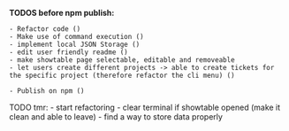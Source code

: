 **TODOS before npm publish:**

    - Refactor code ()
    - Make use of command execution ()
    - implement local JSON Storage ()
    - edit user friendly readme ()
    - make showtable page selectable, editable and removeable
    - let users create different projects -> able to create tickets for the specific project (therefore refactor the cli menu) ()

    - Publish on npm ()

TODO tmr: - start refactoring - clear terminal if showtable opened (make it clean and able to leave) - find a way to store data properly
